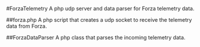#ForzaTelemetry
A php udp server and data parser for Forza telemetry data.

##forza.php
A php script that creates a udp socket to receive the telemetry data from Forza.

##ForzaDataParser
A php class that parses the incoming telemetry data.